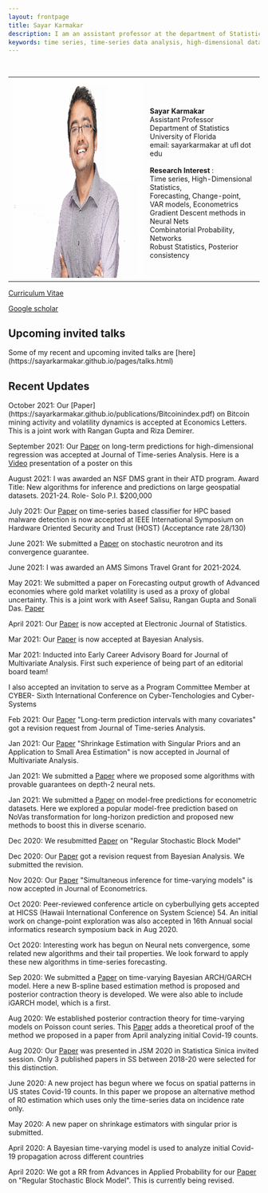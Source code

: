 ```yaml
---
layout: frontpage
title: Sayar Karmakar
description: I am an assistant professor at the department of Statistics, University of Florida. Before this, I graduated from the Department of Statistics, University of Chicago. 
keywords: time series, time-series data analysis, high-dimensional data.
---
```


<!--
<div class="navbar">
  <div class="navbar-inner">
    <div class="nav">
       <li><a href="https://github.com/sayarkarmakar" target="_blank">github</a></li>
    <li><a href="https://scholar.google.com/citations?user=RML8HC0AAAAJ&hl=en" target="_blank">Google Scholar</a></li>
        </div>
  </div>
</div> 
-->

<table class="wide">
<tr>
<td class="left">
    <img id="frontphoto" src="sayarpicnew.jpeg" width="400" height="400" alt="" />
</td>
&nbsp; &nbsp; 
<td class="left">
<br><b> Sayar Karmakar </b>
<br> Assistant Professor
<br> Department of Statistics
<br> University of Florida
<br> email: sayarkarmakar at ufl dot edu
<br>
<br> <b> Research Interest </b>: 
<br> Time series,  High-Dimensional Statistics, 
<br> Forecasting, Change-point,  
<br> VAR models, Econometrics
<br> Gradient Descent methods in Neural Nets
<br> Combinatorial Probability, Networks 
<br> Robust Statistics, Posterior consistency
</td>
</tr>
</table>

[Curriculum Vitae](https://sayarkarmakar.github.io/publications/CV_Sayar_2.pdf)

[Google scholar](https://scholar.google.com/citations?hl=en&user=RML8HC0AAAAJ)

<h2> Upcoming invited talks </h2>
Some of my recent and upcoming invited talks are [here](https://sayarkarmakar.github.io/pages/talks.html)

<h2> Recent Updates</h2>
October 2021: Our [Paper](https://sayarkarmakar.github.io/publications/Bitcoinindex.pdf) on Bitcoin mining activity and volatility dynamics is accepted at Economics Letters. This is a joint work with Rangan Gupta and Riza Demirer.

September 2021: Our [Paper](https://sayarkarmakar.github.io/publications/hdlongterm.pdf) on long-term predictions for high-dimensional regression was accepted at Journal of Time-series Analysis. Here is a [Video](https://sayarkarmakar.github.io/publications/longtermforecastingposter.mp4) presentation of a poster on this

August 2021: I was awarded an NSF DMS grant in their ATD program. Award Title: New algorithms for inference and predictions on large geospatial datasets. 2021-24. Role- Solo P.I. \$200,000

July 2021: Our [Paper](https://sayarkarmakar.github.io/publications/hpctimeseries.pdf) on time-series based classifier for HPC based malware detection is now accepted at IEEE International Symposium on Hardware Oriented Security and Trust (HOST) (Acceptance rate 28/130)

June 2021: We submitted a [Paper](https://sayarkarmakar.github.io/publications/guaranteesfullpaper.pdf) on stochastic neurotron and its convergence guarantee.

June 2021: I was awarded an AMS Simons Travel Grant for 2021-2024. 

May 2021: We submitted a paper on Forecasting output growth of Advanced economies where gold market volatility is used as a proxy of global uncertainty. This is a joint work with Aseef Salisu, Rangan Gupta and Sonali Das. [Paper](https://ideas.repec.org/p/cth/wpaper/gru_2021_017.html)


April 2021: Our [Paper](https://doi.org/10.1214/21-EJS1851) is now accepted at Electronic Journal of Statistics.

Mar 2021: Our [Paper](https://doi.org/10.1214/21-BA1267) is now accepted at Bayesian Analysis.

Mar 2021: Inducted into Early Career Advisory Board for Journal of Multivariate Analysis. First such experience of being part of an editorial board team! 

I also accepted an invitation to serve as a Program Committee Member at CYBER- Sixth International Conference on Cyber-Tenchologies and Cyber-Systems

Feb 2021: Our [Paper](https://arxiv.org/abs/2012.08223) "Long-term prediction intervals with many covariates" got a revision request from Journal of Time-series Analysis.

Jan 2021: Our [Paper](https://doi.org/10.1016/j.jmva.2021.104726) "Shrinkage Estimation with Singular Priors and an Application to Small Area Estimation" is now accepted in Journal of Multivariate Analysis. 

Jan 2021: We submitted a [Paper](https://arxiv.org/abs/2005.04211) where we proposed some algorithms with provable guarantees on depth-2 neural nets. 

Jan 2021: We submitted a [Paper](../publications/sayarmodelfree.pdf) on model-free predictions for econometric datasets. Here we explored a popular model-free prediction based on NoVas transformation for long-horizon prediction and proposed new methods to boost this in diverse scenario.


Dec 2020: We resubmitted [Paper](https://arxiv.org/abs/2002.05577) on "Regular Stochastic Block Model"

Dec 2020: Our [Paper](https://arxiv.org/abs/2009.06007) got a revision request from Bayesian Analysis. We submitted the revision.


Nov 2020: Our [Paper](https://arxiv.org/abs/2011.13157)  "Simultaneous inference for time-varying models" is now accepted in Journal of Econometrics. 

Oct 2020: Peer-reviewed conference article on cyberbullying gets accepted at HICSS (Hawaii International Conference on System Science) 54. An initial work on change-point exploration was also accepted in 16th Annual social informatics research symposium back in Aug 2020.

Oct 2020: Interesting work has begun on Neural nets convergence, some related new algorithms and their tail properties. We look forward to apply these new algorithms in time-series forecasting.

Sep 2020: We submitted a [Paper](https://arxiv.org/abs/2009.06007) on time-varying Bayesian ARCH/GARCH model. Here a new B-spline based estimation method is proposed and posterior contraction theory is developed. We were also able to include iGARCH model, which is a first.

Aug 2020: We established posterior contraction theory for time-varying models on Poisson count series. This [Paper](https://arxiv.org/abs/2009.07634)  adds a theoretical proof of the method we proposed in a paper from April analyzing initial Covid-19 counts.

Aug 2020: Our [Paper](https://arxiv.org/abs/2001.10164) was presented in JSM 2020 in Statistica Sinica invited session. Only 3 published papers in SS between 2018-20 were selected for this distinction.

June 2020: A new project has begun where we focus on spatial patterns in US states Covid-19 counts. In this paper we propose an alternative method of R0 estimation which uses only the time-series data on incidence rate only.

May 2020: A new paper on shrinkage estimators with singular prior is submitted.

April 2020: A Bayesian time-varying model is used to analyze initial Covid-19 propagation across different countries

April 2020: We got a RR from Advances in Applied Probability for our [Paper](https://arxiv.org/abs/2002.05577)  on "Regular Stochastic Block Model". This is currently being revised.

<!--

May 2021: We submitted a paper on Boosting Hardware Malware detection using time-series based classifiers. This is a joint work with Kanad Basu and Abraham Kuruvilla (Graduate student).
<table class="wide">

### Kuruvilla, A. (Graduate student), **Karmakar, S.**, Basu, K.: Time-series based malware detection using Hardware Performance Counters. 

<tr>
  <td class="left">
    <a href="pages/publpics/iplotCorr.html">
        <img src="assets/publpics/iplotCorr.png" alt="R/qtlcharts example" title="R/qtlcharts example"/>
    </a>
  </td>
  <td class="right">
    <a href="pages/publpics/rqtlexper_fig2.html">
        <img src="assets/publpics/rqtlexper_fig2.png" alt="Broman (2014) Fig 2" title="Broman (2014) Fig 2"/>
    </a>
  </td>
</tr>
<tr>
  <td class="left">
    <a href="pages/publpics/samplemixups_fig7.html">
        <img src="assets/publpics/samplemixups_fig7.png" alt="Broman et al. (2013) Fig 7" title="Broman et al. (2013) Fig 7"/>
    </a>
  </td>
  <td class="right">
    <a href="pages/publpics/isletc6_fig4.html">
        <img src="assets/publpics/isletc6_fig4.png" alt="Tian et al. (2015) Fig 4" title="Tian et al. (2015) Fig 4"/>
    </a>
  </td>
</tr>
</table>

<div class="navbar">
  <div class="navbar-inner">
      <ul class="nav">
          <li><a href="morefigs.html">see more figures</a></li>
      </ul>
  </div>
</div>

-->
